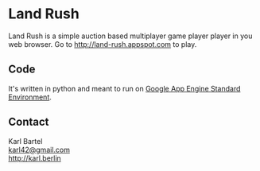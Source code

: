 # Land Rush

Land Rush is a simple auction based multiplayer game player player in you web browser. Go to http://land-rush.appspot.com to play.

## Code

It's written in python and meant to run on [Google App Engine Standard Environment](https://cloud.google.com/appengine/docs/standard/).

## Contact

Karl Bartel  
karl42@gmail.com  
http://karl.berlin  
